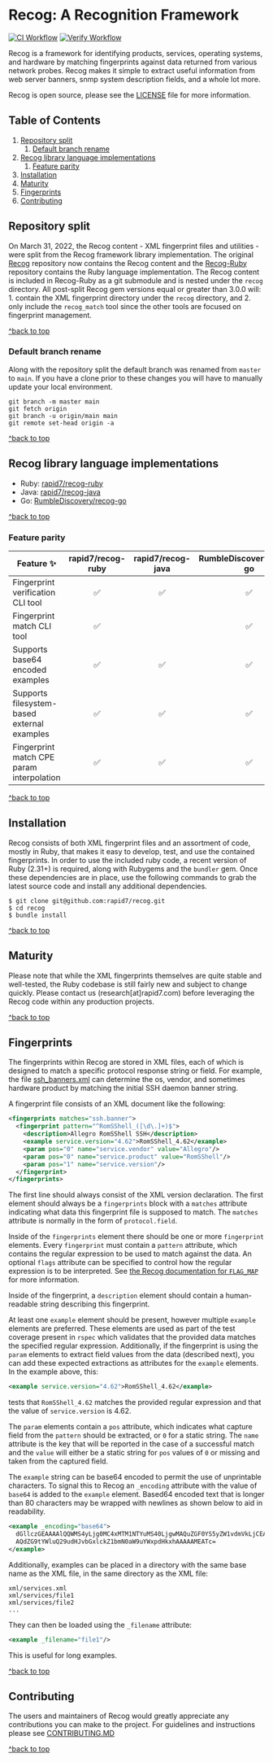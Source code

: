 # Recog: A Recognition Framework

[![CI Workflow](https://github.com/rapid7/recog/actions/workflows/ci.yml/badge.svg)](https://github.com/rapid7/recog/actions/workflows/ci.yml)
[![Verify Workflow](https://github.com/rapid7/recog/actions/workflows/verify.yml/badge.svg)](https://github.com/rapid7/recog/actions/workflows/verify.yml)

Recog is a framework for identifying products, services, operating systems, and hardware by matching fingerprints against data returned from various network probes. Recog makes it simple to extract useful information from web server banners, snmp system description fields, and a whole lot more.

Recog is open source, please see the [LICENSE](LICENSE) file for more information.

## Table of Contents

1. [Repository split](#repository-split)
    1. [Default branch rename](#default-branch-rename)
1. [Recog library language implementations](#recog-library-language-implementations)
    1. [Feature parity](#feature-parity)
1. [Installation](#installation)
1. [Maturity](#maturity)
1. [Fingerprints](#fingerprints)
1. [Contributing](#contributing)

## Repository split

On March 31, 2022, the Recog content - XML fingerprint files and utilities - were split from the Recog framework library implementation. The original [Recog](https://github.com/rapid7/recog) repository now contains the Recog content and the [Recog-Ruby](https://github.com/rapid7/recog-ruby) repository contains the Ruby language implementation. The Recog content is included in Recog-Ruby as a git submodule and is nested under the `recog` directory. All post-split Recog gem versions equal or greater than 3.0.0 will: 1. contain the XML fingerprint directory under the `recog` directory, and 2. only include the `recog_match` tool since the other tools are focused on fingerprint management.

[^back to top](#recog-a-recognition-framework)

### Default branch rename

Along with the repository split the default branch was renamed from `master` to `main`. If you have a clone prior to these changes you will have to manually update your local environment.

```
git branch -m master main
git fetch origin
git branch -u origin/main main
git remote set-head origin -a
```

[^back to top](#recog-a-recognition-framework)

## Recog library language implementations

* Ruby: [rapid7/recog-ruby](https://github.com/rapid7/recog-ruby)
* Java: [rapid7/recog-java](https://github.com/rapid7/recog-java)
* Go: [RumbleDiscovery/recog-go](https://github.com/RumbleDiscovery/recog-go)

[^back to top](#recog-a-recognition-framework)

### Feature parity

| Feature :sparkles:                          | rapid7/recog-ruby  | rapid7/recog-java  | RumbleDiscovery/recog-go |
|---------------------------------------------|:------------------:|:------------------:|:------------------------:|
| Fingerprint verification CLI tool           | :white_check_mark: | :white_check_mark: | :white_check_mark:       |
| Fingerprint match CLI tool                  | :white_check_mark: |                    | :white_check_mark:       |
| Supports base64 encoded examples            | :white_check_mark: | :white_check_mark: | :white_check_mark:       |
| Supports filesystem-based external examples | :white_check_mark: | :white_check_mark: | :white_check_mark:       |
| Fingerprint match CPE param interpolation   | :white_check_mark: | :white_check_mark: | :white_check_mark:       |

[^back to top](#recog-a-recognition-framework)

## Installation

Recog consists of both XML fingerprint files and an assortment of code, mostly in Ruby, that makes it easy to develop, test, and use the contained fingerprints. In order to use the included ruby code, a recent version of Ruby (2.31+) is required, along with Rubygems and the `bundler` gem. Once these dependencies are in place, use the following commands to grab the latest source code and install any additional dependencies.

```shell
$ git clone git@github.com:rapid7/recog.git
$ cd recog
$ bundle install
```

[^back to top](#recog-a-recognition-framework)

## Maturity

Please note that while the XML fingerprints themselves are quite stable and well-tested, the Ruby codebase is still fairly new and subject to change quickly. Please contact us (research[at]rapid7.com) before leveraging the Recog code within any production projects.

[^back to top](#recog-a-recognition-framework)

## Fingerprints

The fingerprints within Recog are stored in XML files, each of which is designed to match a specific protocol response string or field. For example, the file [ssh_banners.xml](xml/ssh_banners.xml) can determine the os, vendor, and sometimes hardware product by matching the initial SSH daemon banner string.

A fingerprint file consists of an XML document like the following:

```xml
<fingerprints matches="ssh.banner">
  <fingerprint pattern="^RomSShell_([\d\.]+)$">
    <description>Allegro RomSShell SSH</description>
    <example service.version="4.62">RomSShell_4.62</example>
    <param pos="0" name="service.vendor" value="Allegro"/>
    <param pos="0" name="service.product" value="RomSShell"/>
    <param pos="1" name="service.version"/>
  </fingerprint>
</fingerprints>
```

The first line should always consist of the XML version declaration. The first element should always be a `fingerprints` block with a `matches` attribute indicating what data this fingerprint file is supposed to match. The `matches` attribute is normally in the form of `protocol.field`.

Inside of the `fingerprints` element there should be one or more `fingerprint` elements. Every `fingerprint` must contain a `pattern` attribute, which contains the regular expression to be used to match against the data.  An optional `flags` attribute can be specified to control how the regular expression is to be interpreted.  See [the Recog documentation for `FLAG_MAP`](http://www.rubydoc.info/gems/recog/Recog/Fingerprint/RegexpFactory#FLAG_MAP-constant) for more information.

Inside of the fingerprint, a `description` element should contain a human-readable string describing this fingerprint.

At least one `example` element should be present, however multiple `example` elements are preferred.  These elements are used as part of the test coverage present in `rspec` which validates that the provided data matches the specified regular expression.  Additionally, if the fingerprint is using the `param` elements to extract field values from the data (described next), you can add these expected extractions as attributes for the `example` elements.  In the example above, this:

```xml
<example service.version="4.62">RomSShell_4.62</example>
```

tests that `RomSShell_4.62` matches the provided regular expression and that the value of `service.version` is 4.62.

The `param` elements contain a `pos` attribute, which indicates what capture field from the `pattern` should be extracted, or `0` for a static string. The `name` attribute is the key that will be reported in the case of a successful match and the `value` will either be a static string for `pos` values of `0` or missing and taken from the captured field.

The `example` string can be base64 encoded to permit the use of unprintable characters.  To signal this to Recog an `_encoding` attribute with the value of `base64` is added to the `example` element.  Based64 encoded text that is longer than 80 characters may be wrapped with newlines as shown below to aid in readability.

```xml
<example _encoding="base64">
  dGllczGEAAAAlQQWMS4yLjg0MC4xMTM1NTYuMS40LjgwMAQuZGF0YS5yZW1vdmVkLjCEAAAAK
  AQdZG9tYWluQ29udHJvbGxlckZ1bmN0aW9uYWxpdHkxhAAAAAMEATc=
</example>
```

Additionally, examples can be placed in a directory with the same base name as the XML file, in the same directory as the XML file:

```
xml/services.xml
xml/services/file1
xml/services/file2
...
```

They can then be loaded using the `_filename` attribute:

```xml
<example _filename="file1"/>
```

This is useful for long examples.

[^back to top](#recog-a-recognition-framework)

## Contributing

The users and maintainers of Recog would greatly appreciate any contributions
you can make to the project. For guidelines and instructions please see
[CONTRIBUTING.MD](CONTRIBUTING.md)

[^back to top](#recog-a-recognition-framework)
